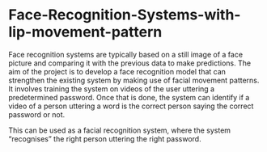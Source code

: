 # Face-Recognition-Systems-with-lip-movement-pattern

Face recognition systems are typically based on a still image of a face picture and comparing it with the previous data to make predictions. The aim of the project is to develop a face recognition model that can strengthen the existing system by making use of facial movement patterns. It involves training the system on videos of the user uttering a predetermined password. Once that is done, the system can identify if a video of a person uttering a word is the correct person saying the correct password or not. 

This can be used as a facial recognition system, where the system “recognises” the right person uttering the right password.
